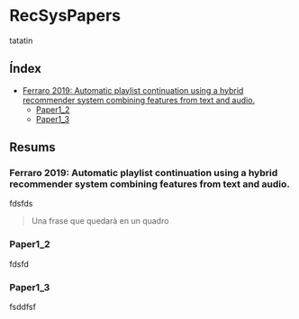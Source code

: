 # RecSysPapers

tatatin

## Índex

* [Ferraro 2019: Automatic playlist continuation using a hybrid recommender system combining features from text and audio.
](#Ferraro-2019-Automatic-playlist-continuation-using-a-hybrid-recommender-system-combining-features-from-text-and-audio.)
  * [Paper1_2](#paper1_2)
  * [Paper1_3](#paper1_3)

## Resums

### Ferraro 2019: Automatic playlist continuation using a hybrid recommender system combining features from text and audio.
fdsfds
> Una frase que quedarà en un quadro
### Paper1_2
fdsfd

### Paper1_3
fsddfsf
